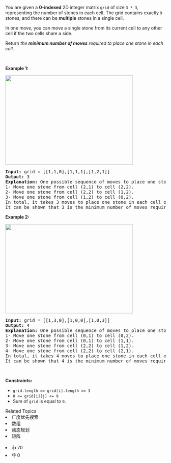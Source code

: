 <p>You are given a <strong>0-indexed</strong> 2D integer matrix <code>grid</code> of size <code>3 * 3</code>, representing the number of stones in each cell. The grid contains exactly <code>9</code> stones, and there can be <strong>multiple</strong> stones in a single cell.</p>

<p>In one move, you can move a single stone from its current cell to any other cell if the two cells share a side.</p>

<p>Return <em>the <strong>minimum number of moves</strong> required to place one stone in each cell</em>.</p>

<p>&nbsp;</p> 
<p><strong class="example">Example 1:</strong></p> 
<img alt="" src="https://assets.leetcode.com/uploads/2023/08/23/example1-3.svg" style="width: 401px; height: 281px;" /> 
<pre>
<strong>Input:</strong> grid = [[1,1,0],[1,1,1],[1,2,1]]
<strong>Output:</strong> 3
<strong>Explanation:</strong> One possible sequence of moves to place one stone in each cell is: 
1- Move one stone from cell (2,1) to cell (2,2).
2- Move one stone from cell (2,2) to cell (1,2).
3- Move one stone from cell (1,2) to cell (0,2).
In total, it takes 3 moves to place one stone in each cell of the grid.
It can be shown that 3 is the minimum number of moves required to place one stone in each cell.
</pre>

<p><strong class="example">Example 2:</strong></p> 
<img alt="" src="https://assets.leetcode.com/uploads/2023/08/23/example2-2.svg" style="width: 401px; height: 281px;" /> 
<pre>
<strong>Input:</strong> grid = [[1,3,0],[1,0,0],[1,0,3]]
<strong>Output:</strong> 4
<strong>Explanation:</strong> One possible sequence of moves to place one stone in each cell is:
1- Move one stone from cell (0,1) to cell (0,2).
2- Move one stone from cell (0,1) to cell (1,1).
3- Move one stone from cell (2,2) to cell (1,2).
4- Move one stone from cell (2,2) to cell (2,1).
In total, it takes 4 moves to place one stone in each cell of the grid.
It can be shown that 4 is the minimum number of moves required to place one stone in each cell.
</pre>

<p>&nbsp;</p> 
<p><strong>Constraints:</strong></p>

<ul> 
 <li><code>grid.length == grid[i].length == 3</code></li> 
 <li><code>0 &lt;= grid[i][j] &lt;= 9</code></li> 
 <li>Sum of <code>grid</code> is equal to <code>9</code>.</li> 
</ul>

<div><div>Related Topics</div><div><li>广度优先搜索</li><li>数组</li><li>动态规划</li><li>矩阵</li></div></div><br><div><li>👍 70</li><li>👎 0</li></div>